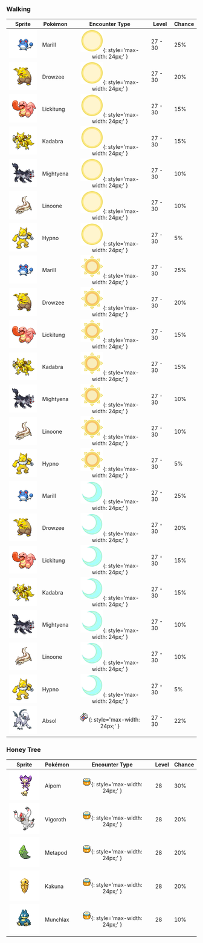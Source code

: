 ### Walking

| Sprite | Pokémon | Encounter Type | Level | Chance |
|:------:|---------|:--------------:|-------|--------|
| ![Marill](../../assets/sprites/marill/front.gif "Marill") | Marill | ![Morning](../../assets/encounter_types/morning.png "Morning"){: style='max-width: 24px;' } | 27 - 30 | 25% |
| ![Drowzee](../../assets/sprites/drowzee/front.gif "Drowzee") | Drowzee | ![Morning](../../assets/encounter_types/morning.png "Morning"){: style='max-width: 24px;' } | 27 - 30 | 20% |
| ![Lickitung](../../assets/sprites/lickitung/front.gif "Lickitung") | Lickitung | ![Morning](../../assets/encounter_types/morning.png "Morning"){: style='max-width: 24px;' } | 27 - 30 | 15% |
| ![Kadabra](../../assets/sprites/kadabra/front.gif "Kadabra") | Kadabra | ![Morning](../../assets/encounter_types/morning.png "Morning"){: style='max-width: 24px;' } | 27 - 30 | 15% |
| ![Mightyena](../../assets/sprites/mightyena/front.gif "Mightyena") | Mightyena | ![Morning](../../assets/encounter_types/morning.png "Morning"){: style='max-width: 24px;' } | 27 - 30 | 10% |
| ![Linoone](../../assets/sprites/linoone/front.gif "Linoone") | Linoone | ![Morning](../../assets/encounter_types/morning.png "Morning"){: style='max-width: 24px;' } | 27 - 30 | 10% |
| ![Hypno](../../assets/sprites/hypno/front.gif "Hypno") | Hypno | ![Morning](../../assets/encounter_types/morning.png "Morning"){: style='max-width: 24px;' } | 27 - 30 | 5% |
| ![Marill](../../assets/sprites/marill/front.gif "Marill") | Marill | ![Day](../../assets/encounter_types/day.png "Day"){: style='max-width: 24px;' } | 27 - 30 | 25% |
| ![Drowzee](../../assets/sprites/drowzee/front.gif "Drowzee") | Drowzee | ![Day](../../assets/encounter_types/day.png "Day"){: style='max-width: 24px;' } | 27 - 30 | 20% |
| ![Lickitung](../../assets/sprites/lickitung/front.gif "Lickitung") | Lickitung | ![Day](../../assets/encounter_types/day.png "Day"){: style='max-width: 24px;' } | 27 - 30 | 15% |
| ![Kadabra](../../assets/sprites/kadabra/front.gif "Kadabra") | Kadabra | ![Day](../../assets/encounter_types/day.png "Day"){: style='max-width: 24px;' } | 27 - 30 | 15% |
| ![Mightyena](../../assets/sprites/mightyena/front.gif "Mightyena") | Mightyena | ![Day](../../assets/encounter_types/day.png "Day"){: style='max-width: 24px;' } | 27 - 30 | 10% |
| ![Linoone](../../assets/sprites/linoone/front.gif "Linoone") | Linoone | ![Day](../../assets/encounter_types/day.png "Day"){: style='max-width: 24px;' } | 27 - 30 | 10% |
| ![Hypno](../../assets/sprites/hypno/front.gif "Hypno") | Hypno | ![Day](../../assets/encounter_types/day.png "Day"){: style='max-width: 24px;' } | 27 - 30 | 5% |
| ![Marill](../../assets/sprites/marill/front.gif "Marill") | Marill | ![Night](../../assets/encounter_types/night.png "Night"){: style='max-width: 24px;' } | 27 - 30 | 25% |
| ![Drowzee](../../assets/sprites/drowzee/front.gif "Drowzee") | Drowzee | ![Night](../../assets/encounter_types/night.png "Night"){: style='max-width: 24px;' } | 27 - 30 | 20% |
| ![Lickitung](../../assets/sprites/lickitung/front.gif "Lickitung") | Lickitung | ![Night](../../assets/encounter_types/night.png "Night"){: style='max-width: 24px;' } | 27 - 30 | 15% |
| ![Kadabra](../../assets/sprites/kadabra/front.gif "Kadabra") | Kadabra | ![Night](../../assets/encounter_types/night.png "Night"){: style='max-width: 24px;' } | 27 - 30 | 15% |
| ![Mightyena](../../assets/sprites/mightyena/front.gif "Mightyena") | Mightyena | ![Night](../../assets/encounter_types/night.png "Night"){: style='max-width: 24px;' } | 27 - 30 | 10% |
| ![Linoone](../../assets/sprites/linoone/front.gif "Linoone") | Linoone | ![Night](../../assets/encounter_types/night.png "Night"){: style='max-width: 24px;' } | 27 - 30 | 10% |
| ![Hypno](../../assets/sprites/hypno/front.gif "Hypno") | Hypno | ![Night](../../assets/encounter_types/night.png "Night"){: style='max-width: 24px;' } | 27 - 30 | 5% |
| ![Absol](../../assets/sprites/absol/front.gif "Absol") | Absol | ![Poké Radar](../../assets/encounter_types/poke_radar.png "Poké Radar"){: style='max-width: 24px;' } | 27 - 30 | 22% |

### Honey Tree

| Sprite | Pokémon | Encounter Type | Level | Chance |
|:------:|---------|:--------------:|-------|--------|
| ![Aipom](../../assets/sprites/aipom/front.gif "Aipom") | Aipom | ![Honey Tree](../../assets/encounter_types/honey_tree.png "Honey Tree"){: style='max-width: 24px;' } | 28 | 30% |
| ![Vigoroth](../../assets/sprites/vigoroth/front.gif "Vigoroth") | Vigoroth | ![Honey Tree](../../assets/encounter_types/honey_tree.png "Honey Tree"){: style='max-width: 24px;' } | 28 | 20% |
| ![Metapod](../../assets/sprites/metapod/front.gif "Metapod") | Metapod | ![Honey Tree](../../assets/encounter_types/honey_tree.png "Honey Tree"){: style='max-width: 24px;' } | 28 | 20% |
| ![Kakuna](../../assets/sprites/kakuna/front.gif "Kakuna") | Kakuna | ![Honey Tree](../../assets/encounter_types/honey_tree.png "Honey Tree"){: style='max-width: 24px;' } | 28 | 20% |
| ![Munchlax](../../assets/sprites/munchlax/front.gif "Munchlax") | Munchlax | ![Honey Tree](../../assets/encounter_types/honey_tree.png "Honey Tree"){: style='max-width: 24px;' } | 28 | 10% |

